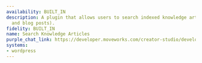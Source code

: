 ```yaml
---
availability: BUILT_IN
description: A plugin that allows users to search indexed knowledge articles (pages
  and blog posts).
fidelity: BUILT_IN
name: Search Knowledge Articles
purple_chat_link: https://developer.moveworks.com/creator-studio/developer-tools/purple-chat/?conversation=%7B%22startTimestamp%22%3A%2211%3A43%2BAM%22%2C%22messages%22%3A%5B%7B%22parts%22%3A%5B%7B%22richText%22%3A%22I+need+help+writing+an+article+about+the+latest+SEO+trends+for+my+blog.%22%7D%5D%2C%22role%22%3A%22user%22%7D%2C%7B%22parts%22%3A%5B%7B%22reasoningSteps%22%3A%5B%7B%22richText%22%3A%22%3Cp%3ESearching+WordPress+knowledge+base+for+%5C%22SEO+trends%5C%22%3C%2Fp%3E%22%2C%22status%22%3A%22success%22%7D%2C%7B%22richText%22%3A%22%3Cp%3EReading+2+pages+and+1+blog+post%3C%2Fp%3E%22%2C%22status%22%3A%22success%22%7D%5D%7D%2C%7B%22richText%22%3A%22%3Cp%3EHere+are+some+talking+points+for+a+blog+article+about+%3Cb%3ESEO+Trends%3C%2Fb%3E%3A%3C%2Fp%3E%22%7D%2C%7B%22richText%22%3A%22%3Cp%3E1.+%3Cb%3EMobile-First+Indexing%3C%2Fb%3E%3A%3Cbr%2F%3E%5Cn+%26nbsp%3B-+Explain+that+Google+primarily+uses+the+mobile+version+of+content+for+indexing+and+ranking.%3Cbr%2F%3E%5Cn+%26nbsp%3B-+Highlight+the+importance+of+having+a+responsive+and+mobile-friendly+website.%3Cbr%2F%3E%5Cn%3Cbr%2F%3E%5Cn2.+%3Cb%3EFeatured+Snippets+Optimization%3C%2Fb%3E%3A%3Cbr%2F%3E%5Cn+%26nbsp%3B-+Describe+what+featured+snippets+are+and+how+they+can+drive+traffic.%3Cbr%2F%3E%5Cn+%26nbsp%3B-+Provide+tips+on+how+to+optimize+content+to+increase+the+chances+of+appearing+in+featured+snippets.%3C%2Fp%3E%22%7D%2C%7B%22citations%22%3A%5B%7B%22citationTitle%22%3A%22WordPress+SEO+Guide%22%2C%22connectorName%22%3A%22wordpress%22%7D%5D%7D%5D%2C%22role%22%3A%22assistant%22%7D%5D%7D
systems:
- wordpress
---
```


